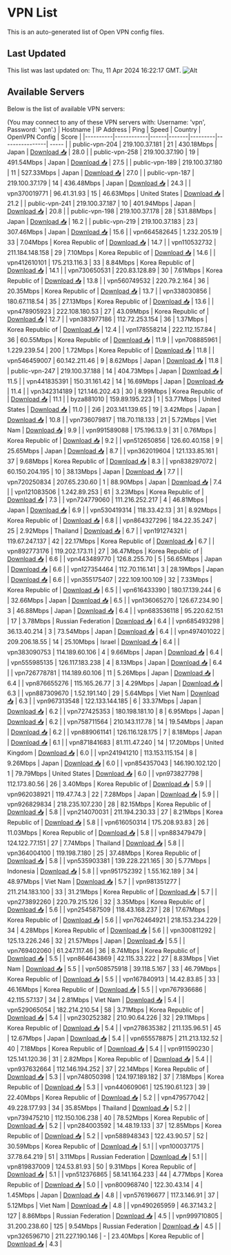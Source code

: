 # VPN List

This is an auto-generated list of Open VPN config files.

## Last Updated

This list was last updated on: Thu, 11 Apr 2024 16:22:17 GMT.
![Alt](https://repobeats.axiom.co/api/embed/186b98318ef1479477931607c1ad7d823f12451f.svg "Repobeats analytics image")

## Available Servers

Below is the list of available VPN servers:

(You may connect to any of these VPN servers with: Username: 'vpn', Password: 'vpn'.)
| Hostname | IP Address | Ping | Speed | Country | OpenVPN Config | Score |
|----------|------------|------|-------|---------|----------------| ----- |
| public-vpn-204 | 219.100.37.181 | 21 | 430.18Mbps | Japan | [Download 📥](./configs/server_0_JP.ovpn) | 28.0 |
| public-vpn-258 | 219.100.37.190 | 19 | 491.54Mbps | Japan | [Download 📥](./configs/server_1_JP.ovpn) | 27.5 |
| public-vpn-189 | 219.100.37.180 | 11 | 527.33Mbps | Japan | [Download 📥](./configs/server_2_JP.ovpn) | 27.0 |
| public-vpn-187 | 219.100.37.179 | 14 | 436.48Mbps | Japan | [Download 📥](./configs/server_3_JP.ovpn) | 24.3 |
| vpn370019771 | 96.41.31.93 | 15 | 46.63Mbps | United States | [Download 📥](./configs/server_4_US.ovpn) | 21.2 |
| public-vpn-241 | 219.100.37.187 | 10 | 401.94Mbps | Japan | [Download 📥](./configs/server_5_JP.ovpn) | 20.8 |
| public-vpn-198 | 219.100.37.178 | 28 | 531.88Mbps | Japan | [Download 📥](./configs/server_6_JP.ovpn) | 16.2 |
| public-vpn-219 | 219.100.37.183 | 23 | 307.46Mbps | Japan | [Download 📥](./configs/server_7_JP.ovpn) | 15.6 |
| vpn664582645 | 1.232.205.19 | 33 | 7.04Mbps | Korea Republic of | [Download 📥](./configs/server_8_KR.ovpn) | 14.7 |
| vpn110532732 | 211.184.148.158 | 29 | 7.10Mbps | Korea Republic of | [Download 📥](./configs/server_9_KR.ovpn) | 14.6 |
| vpn412610101 | 175.213.116.3 | 33 | 8.84Mbps | Korea Republic of | [Download 📥](./configs/server_10_KR.ovpn) | 14.1 |
| vpn730650531 | 220.83.128.89 | 30 | 7.61Mbps | Korea Republic of | [Download 📥](./configs/server_11_KR.ovpn) | 13.8 |
| vpn560749532 | 220.79.2.164 | 36 | 20.35Mbps | Korea Republic of | [Download 📥](./configs/server_12_KR.ovpn) | 13.7 |
| vpn338030856 | 180.67.118.54 | 35 | 27.13Mbps | Korea Republic of | [Download 📥](./configs/server_13_KR.ovpn) | 13.6 |
| vpn478905923 | 222.108.180.53 | 27 | 43.09Mbps | Korea Republic of | [Download 📥](./configs/server_14_KR.ovpn) | 12.7 |
| vpn383977186 | 112.72.253.154 | 36 | 1.37Mbps | Korea Republic of | [Download 📥](./configs/server_15_KR.ovpn) | 12.4 |
| vpn178558214 | 222.112.157.84 | 36 | 60.55Mbps | Korea Republic of | [Download 📥](./configs/server_16_KR.ovpn) | 11.9 |
| vpn708885961 | 1.229.239.54 | 200 | 1.72Mbps | Korea Republic of | [Download 📥](./configs/server_17_KR.ovpn) | 11.8 |
| vpn546459007 | 60.142.211.46 | 9 | 8.62Mbps | Japan | [Download 📥](./configs/server_18_JP.ovpn) | 11.8 |
| public-vpn-247 | 219.100.37.188 | 14 | 404.73Mbps | Japan | [Download 📥](./configs/server_19_JP.ovpn) | 11.5 |
| vpn441835391 | 150.31.161.42 | 14 | 16.69Mbps | Japan | [Download 📥](./configs/server_20_JP.ovpn) | 11.4 |
| vpn342314189 | 121.146.202.43 | 30 | 8.99Mbps | Korea Republic of | [Download 📥](./configs/server_21_KR.ovpn) | 11.1 |
| byza881010 | 159.89.195.223 | 1 | 53.77Mbps | United States | [Download 📥](./configs/server_22_US.ovpn) | 11.0 |
| 2i6 | 203.141.139.65 | 19 | 3.42Mbps | Japan | [Download 📥](./configs/server_23_JP.ovpn) | 10.8 |
| vpn736079817 | 118.70.118.133 | 21 | 5.72Mbps | Viet Nam | [Download 📥](./configs/server_24_VN.ovpn) | 9.9 |
| vpn991589088 | 175.196.13.9 | 31 | 0.76Mbps | Korea Republic of | [Download 📥](./configs/server_25_KR.ovpn) | 9.2 |
| vpn512650856 | 126.60.40.158 | 9 | 25.65Mbps | Japan | [Download 📥](./configs/server_26_JP.ovpn) | 8.7 |
| vpn362019604 | 121.133.85.161 | 37 | 9.68Mbps | Korea Republic of | [Download 📥](./configs/server_27_KR.ovpn) | 8.3 |
| vpn838297072 | 60.150.204.195 | 10 | 38.13Mbps | Japan | [Download 📥](./configs/server_28_JP.ovpn) | 7.7 |
| vpn720250834 | 207.65.230.60 | 1 | 88.90Mbps | Japan | [Download 📥](./configs/server_29_JP.ovpn) | 7.4 |
| vpn121083506 | 1.242.89.253 | 61 | 3.23Mbps | Korea Republic of | [Download 📥](./configs/server_30_KR.ovpn) | 7.3 |
| vpn724779060 | 111.216.252.217 | 4 | 46.81Mbps | Japan | [Download 📥](./configs/server_31_JP.ovpn) | 6.9 |
| vpn530419314 | 118.33.42.13 | 31 | 8.92Mbps | Korea Republic of | [Download 📥](./configs/server_32_KR.ovpn) | 6.8 |
| vpn864327296 | 184.22.35.247 | 25 | 2.92Mbps | Thailand | [Download 📥](./configs/server_33_TH.ovpn) | 6.7 |
| vpn191274321 | 119.67.247.137 | 42 | 22.17Mbps | Korea Republic of | [Download 📥](./configs/server_34_KR.ovpn) | 6.7 |
| vpn892773176 | 119.202.173.11 | 27 | 36.47Mbps | Korea Republic of | [Download 📥](./configs/server_35_KR.ovpn) | 6.6 |
| vpn443489770 | 126.8.255.70 | 5 | 56.65Mbps | Japan | [Download 📥](./configs/server_36_JP.ovpn) | 6.6 |
| vpn127354464 | 112.70.116.141 | 3 | 28.19Mbps | Japan | [Download 📥](./configs/server_37_JP.ovpn) | 6.6 |
| vpn355175407 | 222.109.100.109 | 32 | 7.33Mbps | Korea Republic of | [Download 📥](./configs/server_38_KR.ovpn) | 6.5 |
| vpn616433390 | 180.17.139.244 | 6 | 32.66Mbps | Japan | [Download 📥](./configs/server_39_JP.ovpn) | 6.5 |
| vpn136065270 | 126.67.234.90 | 3 | 46.88Mbps | Japan | [Download 📥](./configs/server_40_JP.ovpn) | 6.4 |
| vpn683536118 | 95.220.62.151 | 17 | 3.78Mbps | Russian Federation | [Download 📥](./configs/server_41_RU.ovpn) | 6.4 |
| vpn685493298 | 36.13.40.214 | 3 | 73.54Mbps | Japan | [Download 📥](./configs/server_42_JP.ovpn) | 6.4 |
| vpn497401022 | 209.206.18.55 | 14 | 25.10Mbps | Israel | [Download 📥](./configs/server_43_IL.ovpn) | 6.4 |
| vpn383090753 | 114.189.60.106 | 4 | 9.66Mbps | Japan | [Download 📥](./configs/server_44_JP.ovpn) | 6.4 |
| vpn555985135 | 126.117.183.238 | 4 | 8.13Mbps | Japan | [Download 📥](./configs/server_45_JP.ovpn) | 6.4 |
| vpn726778781 | 114.189.60.106 | 11 | 5.26Mbps | Japan | [Download 📥](./configs/server_46_JP.ovpn) | 6.4 |
| vpn876655276 | 115.165.26.77 | 3 | 4.29Mbps | Japan | [Download 📥](./configs/server_47_JP.ovpn) | 6.3 |
| vpn887309670 | 1.52.191.140 | 29 | 5.64Mbps | Viet Nam | [Download 📥](./configs/server_48_VN.ovpn) | 6.3 |
| vpn967313548 | 122.133.144.185 | 6 | 33.37Mbps | Japan | [Download 📥](./configs/server_49_JP.ovpn) | 6.2 |
| vpn727425353 | 180.198.181.10 | 8 | 6.95Mbps | Japan | [Download 📥](./configs/server_50_JP.ovpn) | 6.2 |
| vpn758711564 | 210.143.117.78 | 14 | 19.54Mbps | Japan | [Download 📥](./configs/server_51_JP.ovpn) | 6.2 |
| vpn889061141 | 126.116.128.175 | 7 | 8.18Mbps | Japan | [Download 📥](./configs/server_52_JP.ovpn) | 6.1 |
| vpn871841683 | 81.111.47.240 | 14 | 17.20Mbps | United Kingdom | [Download 📥](./configs/server_53_GB.ovpn) | 6.0 |
| vpn241941210 | 113.153.115.154 | 8 | 9.26Mbps | Japan | [Download 📥](./configs/server_54_JP.ovpn) | 6.0 |
| vpn854357043 | 146.190.102.120 | 1 | 79.79Mbps | United States | [Download 📥](./configs/server_55_US.ovpn) | 6.0 |
| vpn973827798 | 112.173.80.56 | 26 | 3.40Mbps | Korea Republic of | [Download 📥](./configs/server_56_KR.ovpn) | 5.9 |
| vpn962038921 | 119.47.74.3 | 22 | 7.28Mbps | Japan | [Download 📥](./configs/server_57_JP.ovpn) | 5.9 |
| vpn926829834 | 218.235.107.230 | 28 | 82.15Mbps | Korea Republic of | [Download 📥](./configs/server_58_KR.ovpn) | 5.8 |
| vpn214070031 | 211.194.230.33 | 27 | 8.21Mbps | Korea Republic of | [Download 📥](./configs/server_59_KR.ovpn) | 5.8 |
| vpn616050314 | 175.208.93.83 | 26 | 11.03Mbps | Korea Republic of | [Download 📥](./configs/server_60_KR.ovpn) | 5.8 |
| vpn883479479 | 124.122.77.151 | 27 | 7.74Mbps | Thailand | [Download 📥](./configs/server_61_TH.ovpn) | 5.8 |
| vpn364004100 | 119.198.7.180 | 25 | 37.48Mbps | Korea Republic of | [Download 📥](./configs/server_62_KR.ovpn) | 5.8 |
| vpn535903381 | 139.228.221.165 | 30 | 5.77Mbps | Indonesia | [Download 📥](./configs/server_63_ID.ovpn) | 5.8 |
| vpn951752392 | 1.55.162.189 | 34 | 48.97Mbps | Viet Nam | [Download 📥](./configs/server_64_VN.ovpn) | 5.7 |
| vpn981351277 | 211.214.183.100 | 33 | 31.21Mbps | Korea Republic of | [Download 📥](./configs/server_65_KR.ovpn) | 5.7 |
| vpn273892260 | 220.79.215.126 | 32 | 3.35Mbps | Korea Republic of | [Download 📥](./configs/server_66_KR.ovpn) | 5.6 |
| vpn254587509 | 118.43.168.237 | 28 | 17.67Mbps | Korea Republic of | [Download 📥](./configs/server_67_KR.ovpn) | 5.6 |
| vpn762464921 | 218.153.234.229 | 34 | 4.28Mbps | Korea Republic of | [Download 📥](./configs/server_68_KR.ovpn) | 5.6 |
| vpn300811292 | 125.13.226.246 | 32 | 21.57Mbps | Japan | [Download 📥](./configs/server_69_JP.ovpn) | 5.5 |
| vpn769402060 | 61.247.117.46 | 36 | 8.74Mbps | Korea Republic of | [Download 📥](./configs/server_70_KR.ovpn) | 5.5 |
| vpn864643869 | 42.115.33.222 | 27 | 8.83Mbps | Viet Nam | [Download 📥](./configs/server_71_VN.ovpn) | 5.5 |
| vpn508575918 | 39.118.5.167 | 33 | 46.79Mbps | Korea Republic of | [Download 📥](./configs/server_72_KR.ovpn) | 5.5 |
| vpn167840913 | 14.42.83.85 | 33 | 46.16Mbps | Korea Republic of | [Download 📥](./configs/server_73_KR.ovpn) | 5.5 |
| vpn767936686 | 42.115.57.137 | 34 | 2.81Mbps | Viet Nam | [Download 📥](./configs/server_74_VN.ovpn) | 5.4 |
| vpn529065054 | 182.214.210.54 | 58 | 3.71Mbps | Korea Republic of | [Download 📥](./configs/server_75_KR.ovpn) | 5.4 |
| vpn230252382 | 210.90.64.226 | 32 | 29.11Mbps | Korea Republic of | [Download 📥](./configs/server_76_KR.ovpn) | 5.4 |
| vpn278635382 | 211.135.96.51 | 45 | 12.67Mbps | Japan | [Download 📥](./configs/server_77_JP.ovpn) | 5.4 |
| vpn655578875 | 211.213.132.52 | 40 | 7.18Mbps | Korea Republic of | [Download 📥](./configs/server_78_KR.ovpn) | 5.4 |
| vpn911590230 | 125.141.120.36 | 31 | 2.82Mbps | Korea Republic of | [Download 📥](./configs/server_79_KR.ovpn) | 5.4 |
| vpn937632664 | 112.146.194.252 | 37 | 22.14Mbps | Korea Republic of | [Download 📥](./configs/server_80_KR.ovpn) | 5.3 |
| vpn748050398 | 124.197.189.182 | 37 | 7.18Mbps | Korea Republic of | [Download 📥](./configs/server_81_KR.ovpn) | 5.3 |
| vpn440609061 | 125.190.61.123 | 39 | 22.40Mbps | Korea Republic of | [Download 📥](./configs/server_82_KR.ovpn) | 5.2 |
| vpn479577042 | 49.228.177.93 | 34 | 35.85Mbps | Thailand | [Download 📥](./configs/server_83_TH.ovpn) | 5.2 |
| vpn739475210 | 112.150.106.238 | 40 | 78.52Mbps | Korea Republic of | [Download 📥](./configs/server_84_KR.ovpn) | 5.2 |
| vpn284003592 | 14.48.19.133 | 37 | 12.85Mbps | Korea Republic of | [Download 📥](./configs/server_85_KR.ovpn) | 5.2 |
| vpn588948343 | 122.43.90.57 | 52 | 30.59Mbps | Korea Republic of | [Download 📥](./configs/server_86_KR.ovpn) | 5.1 |
| vpn100037175 | 37.78.64.219 | 51 | 3.11Mbps | Russian Federation | [Download 📥](./configs/server_87_RU.ovpn) | 5.1 |
| vpn819837009 | 124.53.81.93 | 50 | 9.31Mbps | Korea Republic of | [Download 📥](./configs/server_88_KR.ovpn) | 5.1 |
| vpn512376865 | 58.141.164.233 | 44 | 4.77Mbps | Korea Republic of | [Download 📥](./configs/server_89_KR.ovpn) | 5.0 |
| vpn800968740 | 122.30.43.14 | 4 | 1.45Mbps | Japan | [Download 📥](./configs/server_90_JP.ovpn) | 4.8 |
| vpn576196677 | 117.3.146.91 | 37 | 5.12Mbps | Viet Nam | [Download 📥](./configs/server_91_VN.ovpn) | 4.8 |
| vpn490265959 | 46.37.143.2 | 127 | 8.86Mbps | Russian Federation | [Download 📥](./configs/server_92_RU.ovpn) | 4.5 |
| vpn999710805 | 31.200.238.60 | 125 | 9.54Mbps | Russian Federation | [Download 📥](./configs/server_93_RU.ovpn) | 4.5 |
| vpn326596710 | 211.227.190.146 | - | 23.40Mbps | Korea Republic of | [Download 📥](./configs/server_94_KR.ovpn) | 4.3 |
